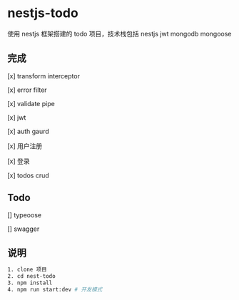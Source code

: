 # nestjs-todo

使用 nestjs 框架搭建的 todo 项目，技术栈包括 nestjs jwt mongodb mongoose

## 完成

[x] transform interceptor

[x] error filter

[x] validate pipe

[x] jwt

[x] auth gaurd

[x] 用户注册

[x] 登录

[x] todos crud

## Todo

[] typeoose

[] swagger

## 说明

```bash
1. clone 项目
2. cd nest-todo
3. npm install
4. npm run start:dev # 开发模式
```
